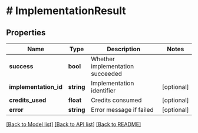 # # ImplementationResult

## Properties

Name | Type | Description | Notes
------------ | ------------- | ------------- | -------------
**success** | **bool** | Whether implementation succeeded |
**implementation_id** | **string** | Implementation identifier | [optional]
**credits_used** | **float** | Credits consumed | [optional]
**error** | **string** | Error message if failed | [optional]

[[Back to Model list]](../../README.md#models) [[Back to API list]](../../README.md#endpoints) [[Back to README]](../../README.md)
